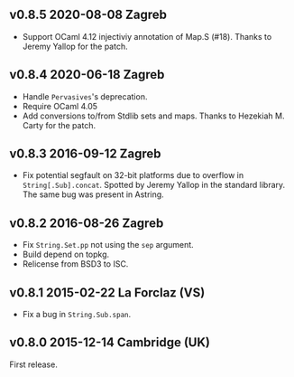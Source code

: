 v0.8.5 2020-08-08 Zagreb
------------------------

- Support OCaml 4.12 injectiviy annotation of Map.S (#18).
  Thanks to Jeremy Yallop for the patch. 
  
v0.8.4 2020-06-18 Zagreb
------------------------

- Handle `Pervasives`'s deprecation.
- Require OCaml 4.05
- Add conversions to/from Stdlib sets and maps. Thanks 
  to Hezekiah M. Carty for the patch.

v0.8.3 2016-09-12 Zagreb
------------------------

- Fix potential segfault on 32-bit platforms due to overflow in
  `String[.Sub].concat`. Spotted by Jeremy Yallop in the standard
  library. The same bug was present in Astring.

v0.8.2 2016-08-26 Zagreb
------------------------

- Fix `String.Set.pp` not using the `sep` argument.
- Build depend on topkg.
- Relicense from BSD3 to ISC.

v0.8.1 2015-02-22 La Forclaz (VS)
---------------------------------

- Fix a bug in `String.Sub.span`.

v0.8.0 2015-12-14 Cambridge (UK)
--------------------------------

First release.
